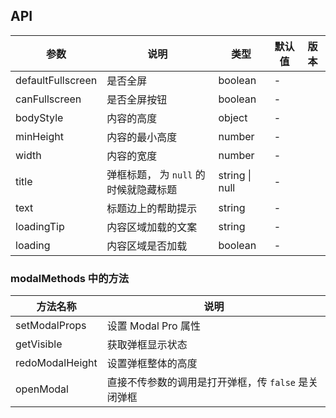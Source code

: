 ## API

| 参数 | 说明 | 类型 | 默认值 | 版本 |
| --- | --- | --- | --- | --- |
| defaultFullscreen | 是否全屏 | boolean | - |  |
| canFullscreen | 是否全屏按钮 | boolean | - |  |
| bodyStyle | 内容的高度 | object | - |  |
| minHeight | 内容的最小高度 | number | - |  |
| width | 内容的宽度 | number | - |  |
| title | 弹框标题， 为 `null` 的时候就隐藏标题 | string \| null | - |  |
| text | 标题边上的帮助提示 | string | - |  |
| loadingTip | 内容区域加载的文案 | string | - |  |
| loading | 内容区域是否加载 | boolean | - |  |

### modalMethods 中的方法

| 方法名称 | 说明 |
| ----- | ----- |
| setModalProps | 设置 Modal Pro 属性 |
| getVisible | 获取弹框显示状态 |
| redoModalHeight | 设置弹框整体的高度 |
| openModal | 直接不传参数的调用是打开弹框，传 `false` 是关闭弹框 |

